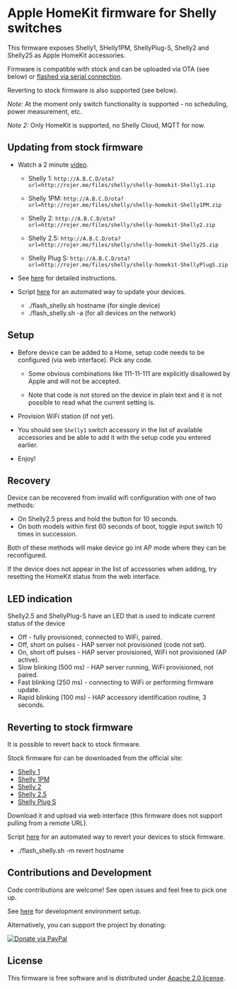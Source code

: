 # Apple HomeKit firmware for Shelly switches

This firmware exposes Shelly1, SHelly1PM, ShellyPlug-S, Shelly2 and Shelly25 as Apple HomeKit accessories.

Firmware is compatible with stock and can be uploaded via OTA (see below) or [flashed via serial connection](docs/flashing.md).

Reverting to stock firmware is also supported (see below).

*Note:* At the moment only switch functionality is supported - no scheduling, power measurement, etc.

*Note 2:* Only HomeKit is supported, no Shelly Cloud, MQTT for now.

## Updating from stock firmware

  * Watch a 2 minute [video](https://www.youtube.com/watch?v=BZc-kp4dDRw).

    * Shelly 1: `http://A.B.C.D/ota?url=http://rojer.me/files/shelly/shelly-homekit-Shelly1.zip`

    * Shelly 1PM: `http://A.B.C.D/ota?url=http://rojer.me/files/shelly/shelly-homekit-Shelly1PM.zip`

    * Shelly 2: `http://A.B.C.D/ota?url=http://rojer.me/files/shelly/shelly-homekit-Shelly2.zip`

    * Shelly 2.5: `http://A.B.C.D/ota?url=http://rojer.me/files/shelly/shelly-homekit-Shelly25.zip`

    * Shelly Plug S: `http://A.B.C.D/ota?url=http://rojer.me/files/shelly/shelly-homekit-ShellyPlugS.zip`

  * See [here](docs/setup-ota.md) for detailed instructions.


  * Script [here](tools/flash_shelly.sh) for an automated way to update your devices.
    * ./flash_shelly.sh hostname  (for single device)
    * ./flash_shelly.sh -a  (for all devices on the network)

## Setup

 * Before device can be added to a Home, setup code needs to be configured (via web interface). Pick any code.

   * Some obvious combinations like 111-11-111 are explicitly disallowed by Apple and will not be accepted.

   * Note that code is not stored on the device in plain text and it is not possible to read what the current setting is.

 * Provision WiFi station (if not yet).

 * You should see `Shelly1` switch accessory in the list of available accessories and be able to add it with the setup code you entered earlier.

 * Enjoy!

## Recovery

 Device can be recovered from invalid wifi configuration with one of two methods:

  * On Shelly2.5 press and hold the button for 10 seconds.
  * On both models within first 60 seconds of boot, toggle input switch 10 times in succession.

 Both of these methods will make device go int AP mode where they can be reconfigured.

 If the device does not appear in the list of accessories when adding, try resetting the HomeKit status from the web interface.

## LED indication

 Shelly2.5 and ShellyPlug-S have an LED that is used to indicate current status of the device

 * Off - fully provisioned, connected to WiFi, paired.
 * Off, short on pulses - HAP server not provisioned (code not set).
 * On, short off pulses - HAP server provisioned, WiFi not provisioned (AP active).
 * Slow blinking (500 ms) - HAP server running, WiFi provisioned, not paired.
 * Fast blinking (250 ms) - connecting to WiFi or performing firmware update.
 * Rapid blinking (100 ms) - HAP accessory identification routine, 3 seconds.

## Reverting to stock firmware

 It is possible to revert back to stock firmware.

 Stock firmware for can be downloaded from the official site:
  * [Shelly 1](https://api.shelly.cloud/firmware/SHSW-1.zip)
  * [Shelly 1PM](https://api.shelly.cloud/firmware/SHSW-PM.zip)
  * [Shelly 2](https://api.shelly.cloud/firmware/SHSW-21.zip)
  * [Shelly 2.5](https://api.shelly.cloud/firmware/SHSW-25.zip)
  * [Shelly Plug S](https://api.shelly.cloud/firmware/SHPLG-S.zip)

 Download it and upload via web interface (this firmware does not support pulling from a remote URL).

 Script [here](tools/flash_shelly.sh) for an automated way to revert your devices to stock firmware.
   * ./flash_shelly.sh -m revert hostname

## Contributions and Development

Code contributions are welcome! See open issues and feel free to pick one up.

See [here](docs/development.md) for development environment setup.

Alternatively, you can support the project by donating:

[![Donate via PayPal](https://www.paypalobjects.com/en_US/i/btn/btn_donate_SM.gif)](https://www.paypal.com/cgi-bin/webscr?cmd=_s-xclick&hosted_button_id=6KPSKWJDHVLB4)

## License

This firmware is free software and is distributed under [Apache 2.0 license](LICENSE).
